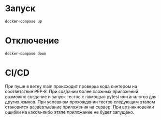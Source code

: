 # Запуск
``docker-compose up``
# Отключение
``docker-compose down``
# CI/CD
При пуше в ветку main происходит проверка кода линтером на соответствие PEP-8. При создании более сложных приложений возможно создание и запуск тестов с помощью pytest или аналогов для других языков. При успешном прохождении тестов следующим этапом становится развёртывание приложения на сервер. При возникновении ошибки на каком-либо этапе приложение не будет запущено.
